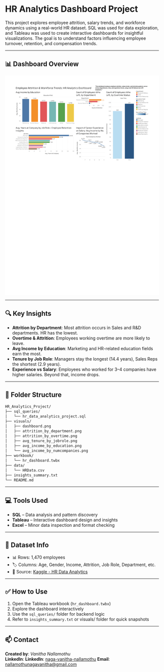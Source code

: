 # HR Analytics Dashboard Project

This project explores employee attrition, salary trends, and workforce dynamics using a real-world HR dataset. SQL was used for data exploration, and Tableau was used to create interactive dashboards for insightful visualizations. The goal is to understand factors influencing employee turnover, retention, and compensation trends.

---

## 📊 Dashboard Overview

![Dashboard Preview](dashboard.png)



---

## 🔍 Key Insights

- **Attrition by Department**: Most attrition occurs in Sales and R&D departments. HR has the lowest.
- **Overtime & Attrition**: Employees working overtime are more likely to leave.
- **Avg Income by Education**: Marketing and HR-related education fields earn the most.
- **Tenure by Job Role**: Managers stay the longest (14.4 years), Sales Reps the shortest (2.9 years).
- **Experience vs Salary**: Employees who worked for 3–4 companies have higher salaries. Beyond that, income drops.

---

## 📂 Folder Structure

```
HR_Analytics_Project/
├── sql_queries/
│   └── hr_data_analytics_project.sql
├── visuals/
│   ├── dashboard.png
│   ├── attrition_by_department.png
│   ├── attrition_by_overtime.png
│   ├── avg_tenure_by_jobrole.png
│   ├── avg_income_by_education.png
│   └── avg_income_by_numcompanies.png
├── workbook/
│   └── hr_dashboard.twbx
├── data/
│   └── HRData.csv
├── insights_summary.txt
└── README.md
```

---

## 💻 Tools Used

- **SQL** – Data analysis and pattern discovery
- **Tableau** – Interactive dashboard design and insights
- **Excel** – Minor data inspection and format checking

---

## 📁 Dataset Info

- 📊 Rows: 1,470 employees
- 🏷️ Columns: Age, Gender, Income, Attrition, Job Role, Department, etc.
- 📄 Source: [Kaggle - HR Data Analytics](https://www.kaggle.com/datasets/shivaiyer129/hr-data-analytics)

---

## ✅ How to Use

1. Open the Tableau workbook (`hr_dashboard.twbx`)
2. Explore the dashboard interactively
3. Use the `sql_queries/` folder for backend logic
4. Refer to `insights_summary.txt` or visuals/ folder for quick snapshots

---

## 📫 Contact

**Created by**: *Vanitha Nallamothu*  
**LinkedIn**:  **LinkedIn**: [naga-vanitha-nallamothu](https://www.linkedin.com/in/naga-vanitha-nallamothu-535614307)
**Email**: nallamothunagavanitha@gmail.com
